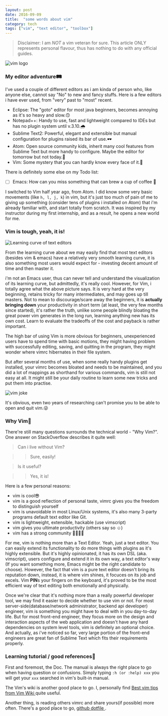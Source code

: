 ```yaml
---
layout: post
date: 2016-09-09
title:  "some words about vim"
category: tech
tags: ["vim", "text editor", "toolbox"]
---
```


> Disclaimer: I am *NOT* a vim veteran for sure. This article ONLY represents personal flavour, thus has nothing to do with any official guides.

![ vim logo ](/img/posts/2016-09-08/1.png)

### My editor adventure🛤

I've used a couple of different editors as i am kinda of person who, like anyone else, cannot say "No" to new and fancy stuffs. Here is a few editors i have ever used, from "very" past to "most" recent.

- Eclipse: The "goto" editor for most java beginners, becomes annoying as it's so heavy and slow.🙃
- Notepad++: Handy to use, fast and lightweight compared to IDEs but has no plugin system until v.3.10.🌧
- Sublime Text2: Powerful, elegant and extensible but manual configuration for plugins raised its bar of use.🕶
- Atom: Open source community kids, inherit many cool features from Sublime Text but more handy to configure. Maybe the editor for tomorrow but not today.🚀
- Vim: Some mystery that you can hardly know every face of it.🌌

There is definitely some else on my Todo list:

- [ ] Emacs: How can you miss something that can brew a cup of coffee 🍵

I switched to Vim half year ago, from Atom. I did know some very basic movements (like `h, l, j, k`) in vim, but it's just too much of pain of me to giving up something (consider tens of plugins i installed on Atom) that i'm already familiar with, and start totally from scratch. It was inspired by my instructor during my first internship, and as a result, he opens a new world for me.

### Vim is tough, yeah, it is!
![ Learning curve of text editors ](/img/posts/2016-09-08/3.png)

From the learning curve about we may easily find that most text editors (besides vim & emacs) have a relatively very smooth learning curve, it is also something most users would expect for - investing decent amount of time and then master it.

i'm not an Emacs user, thus can never tell and understand the visualization of its learning curve, but admittedly, it's really cool. However, for Vim, i totally agree what the above picture says. It is very hard at the very beginning, retains tricky for many intermediates, and may goes up till masters. Not to mean to discourage/scare away the beginners, it is **actually bringing down** your productivity in short term (at least, the very few months since started), it's rather the truth, unlike some people blindly bloating the great power vim generates in the long run, learning anything new has its own cost. Learn to evaluate the tradeoffs of the cost and payback is rather important.

The high bar of using Vim is more obvious for beginners, unexperienced users have to spend time with basic motions, they might having problem with successfully editing, saving, and quitting in the program, they might wonder where vimrc hibernates in their file system.

But after several months of use, when some really handy plugins get installed, your vimrc becomes bloated and needs to be maintained, and you did a lot of mappings as shorthand for various commands, vim is still not easy at all. It might still be your daily routine to learn some new tricks and put them into practise.

![ vim joke ](/img/posts/2016-09-08/2.png)

It's obvious, even two years of researching can't promise you to be able to open and quit vim.😜


### Why Vim🤔
There're still many questions surrounds the technical world - "Why Vim?". One answer on StackOverflow describes it quite well:

> Can i live without Vim?

>> Sure, easily!

> Is it useful?

>> Yes, it is!

Here is a few personal reasons:

- vim is cool😎
- vim is a good reflection of personal taste, vimrc gives you the freedom to distinguish yourself
- vim is unavoidable in most Linux/Unix systems, it's also many 3-party programs default text editor like Git.
- vim is lightweight, extensible, hackable (use vimscript)
- vim gives you ultimate productivity (others say so ☺️)
- vim has a strong community 👲👳👮👷

For me, vim is nothing more than a Text Editor. Yeah, just a text editor. You can easily extend its functionality to do more things with plugins as it's highly extensible. But it's highly opinionated, it has its own DSL (aka. vimscript), users configure and extend it in its own way, a text editor's way (If you want something more, Emacs might be the right candidate to choose). However, the fact that vim is a pure text editor doesn't bring its reputation down, instead, it is where vim shines, it focuces on its job and excels. Vim **PIN**s your fingers on the keyboard, it's proved to be the most efficient way of text editing both emotionally and physically.

Once we're clear that it's nothing more than a really powerful developer tool, we may find it easier to decide whether to use vim or not. For most server-side(database/network administrator, backend api developer) engineer, vim is something you might have to deal with in you day-to-day life. But for most front-end engineer, they focus more on the design and interaction aspects of the web application and doesn't have any hard dependencies on system level tools, vim is definitely an optional choice. And actually, as i've noticed so far, very large portion of the front-end engineers are great fan of Sublime Text which fits their requirements properly.

### Learning tutorial / good references📙

First and foremost, the Doc. The manual is always the right place to go when having question or confusions. Simply typing `:h (or :help) xxx` you will get your `xxx` searched in vim's built-in manual.

The Vim's wiki is another good place to go. I, personally find [ Best vim tips from Vim Wiki ](http://vim.wikia.com/wiki/Best_Vim_Tips) quite useful.

Another thing, is reading others vimrc and share yours(if possible) more often. There's a good place to go, [ github dotfile ](http://dotfiles.github.io).
